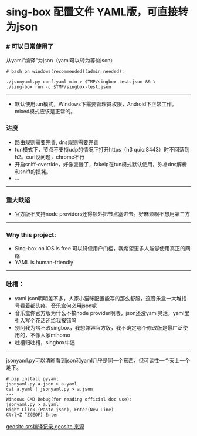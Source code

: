 # sing-box 配置文件 YAML版，可直接转为json
### # 可以日常使用了

从yaml"编译"为json（yaml可以转为等价json）
```
# bash on windows(recommended)(admin needed):

./jsonyaml.py conf.yaml min > $TMP/singbox-test.json && \
./sing-box run -c $TMP/singbox-test.json
```
---
- 默认使用tun模式，Windows下需要管理员权限，Android下正常工作。mixed模式应该是正常的。
### 进度
- 路由规则需要完善, dns规则需要完善
- tun模式下，节点不支持udp的情况下打开https（h3 quic:8443）时不回落到h2。curl没问题，chrome不行
- 开启sniff-override，好像变慢了，fakeip在tun模式默认使用，弥补dns解析和sniff的损耗。
- ...
---
### 重大缺陷
- 官方版不支持node providers还得额外把节点塞进去。好麻烦啊不想用第三方
---
### Why this project:
- Sing-box on iOS is free 可以降低用户门槛，我希望更多人能够使用真正的网络
- YAML is human-friendly

---
### 吐槽：
- yaml json明明差不多，人家小猫咪配置能写的那么舒服，这音乐盒一大堆括号看着都头疼，音乐盒何必用json呢
- 音乐盒你官方版为什么不搞node provider啊喂，json还没yaml灵活，yaml里引入写个花活还给我报错呜
- 别问我为啥不改singbox，我想兼容官方版，我不确定哪个修改版是最广泛使用的，不像人家mihomo
- 吐槽归吐槽，singbox牛逼

---
jsonyaml.py可以清晰看到json和yaml几乎是同一个东西，但可读性一个天上一个地下。
```
# pip install pyyaml
jsonyaml.py a.json > a.yaml
cat a.yaml | jsonyaml.py > a.json
---
Windows CMD Debug(for reading official doc use):
jsonyaml.py > a.yaml
Right Click (Paste json), Enter(New Line)
Ctrl+Z ^Z(EOF) Enter
```
[geosite srs编译记录
](https://github.com/SagerNet/sing-geosite/actions/runs/8311894714/job/22746155812
) [geosite 来源](https://github.com/v2fly/domain-list-community/tree/master/data
)
